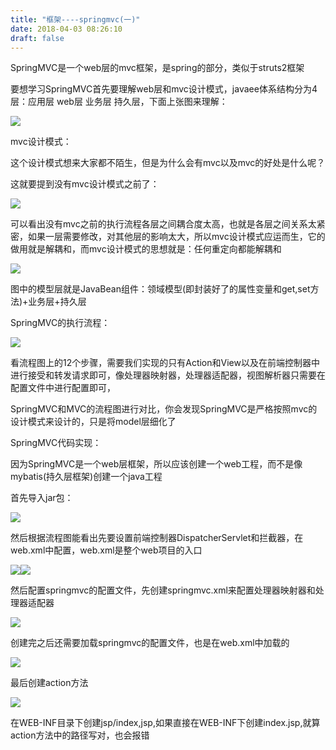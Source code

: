 ```yaml
---
title: "框架----springmvc(一)"
date: 2018-04-03 08:26:10
draft: false
---
```

SpringMVC是一个web层的mvc框架，是spring的部分，类似于struts2框架

要想学习SpringMVC首先要理解web层和mvc设计模式，javaee体系结构分为4层：应用层 web层 业务层 持久层，下面上张图来理解：

![](https://img-blog.csdn.net/20180330151252880?watermark/2/text/aHR0cHM6Ly9ibG9nLmNzZG4ubmV0L3lzXzIzMDAxNA==/font/5a6L5L2T/fontsize/400/fill/I0JBQkFCMA==/dissolve/70)

mvc设计模式：

这个设计模式想来大家都不陌生，但是为什么会有mvc以及mvc的好处是什么呢？

这就要提到没有mvc设计模式之前了：

![](https://img-blog.csdn.net/20180330151634307?watermark/2/text/aHR0cHM6Ly9ibG9nLmNzZG4ubmV0L3lzXzIzMDAxNA==/font/5a6L5L2T/fontsize/400/fill/I0JBQkFCMA==/dissolve/70)

可以看出没有mvc之前的执行流程各层之间耦合度太高，也就是各层之间关系太紧密，如果一层需要修改，对其他层的影响太大，所以mvc设计模式应运而生，它的做用就是解耦和，而mvc设计模式的思想就是：任何重定向都能解耦和

![](https://img-blog.csdn.net/20180330152155407?watermark/2/text/aHR0cHM6Ly9ibG9nLmNzZG4ubmV0L3lzXzIzMDAxNA==/font/5a6L5L2T/fontsize/400/fill/I0JBQkFCMA==/dissolve/70)

图中的模型层就是JavaBean组件：领域模型(即封装好了的属性变量和get,set方法)+业务层+持久层

SpringMVC的执行流程：

![](https://img-blog.csdn.net/20180330152632775?watermark/2/text/aHR0cHM6Ly9ibG9nLmNzZG4ubmV0L3lzXzIzMDAxNA==/font/5a6L5L2T/fontsize/400/fill/I0JBQkFCMA==/dissolve/70)

看流程图上的12个步骤，需要我们实现的只有Action和View以及在前端控制器中进行接受和转发请求即可，像处理器映射器，处理器适配器，视图解析器只需要在配置文件中进行配置即可，

SpringMVC和MVC的流程图进行对比，你会发现SpringMVC是严格按照mvc的设计模式来设计的，只是将model层细化了

SpringMVC代码实现：

因为SpringMVC是一个web层框架，所以应该创建一个web工程，而不是像mybatis(持久层框架)创建一个java工程

首先导入jar包：

![](https://img-blog.csdn.net/20180403081227343)

然后根据流程图能看出先要设置前端控制器DispatcherServlet和拦截器，在web.xml中配置，web.xml是整个web项目的入口

![](https://img-blog.csdn.net/20180403081716743)![](https://img-blog.csdn.net/20180403081721628)

然后配置springmvc的配置文件，先创建springmvc.xml来配置处理器映射器和处理器适配器

![](https://img-blog.csdn.net/20180403082057331)

创建完之后还需要加载springmvc的配置文件，也是在web.xml中加载的

![](https://img-blog.csdn.net/20180403082558894)

最后创建action方法

![](https://img-blog.csdn.net/20180403082216527)

在WEB-INF目录下创建jsp/index,jsp,如果直接在WEB-INF下创建index.jsp,就算action方法中的路径写对，也会报错